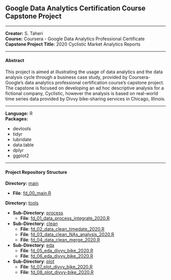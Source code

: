 ##  **Google Data Analytics Certification Course Capstone Project**

------------

**Creator:** S. Taheri <br/>
**Course:** Coursera - Google Data Analytics Professional Certificate <br/>
**Capstone Project Title:** 2020 Cyclistic Market Analytics Reports <br/>

------------

#### Abstract
This project is aimed at illustrating the usage of data analytics and the data analysis cycle through a business case study, provided by Coursera-Google’s data analytics professional certification course’s capstone project. The capstone is focused on developing an ad hoc descriptive analysis for a fictional company, Cyclistic, however the analysis is based on real-world time series data provided by Divvy bike-sharing services in Chicago, Illinois.

------------
**Language:** R <br/>
**Packages:**
- devtools
- tidyr
- lubridate
- data.table
- dplyr
- ggplot2

------------
#### Project Repository Structure
**Directory:** [main](https://github.com/IncompleteCircle/Cyclistic/tree/main/main)
- **File**: [fd_00_main.R](https://github.com/IncompleteCircle/Cyclistic/blob/main/main/fd_00_main.R)

**Directory:** [tools](https://github.com/IncompleteCircle/Cyclistic/tree/main/tools)
- **Sub-Directory**: [process](https://github.com/IncompleteCircle/Cyclistic/tree/main/tools/process)
	- **File**: [fd_01_data_process_integrate_2020.R](https://github.com/IncompleteCircle/Cyclistic/blob/main/tools/process/fd_01_data_process_integrate_2020.R)
- **Sub-Directory**: [clean](https://github.com/IncompleteCircle/Cyclistic/tree/main/tools/clean)
	- **File**: [fd_02_data_clean_timedate_2020.R](https://github.com/IncompleteCircle/Cyclistic/blob/main/tools/clean/fd_02_data_clean_timedate_2020.R)
	- **File**: [fd_03_data_clean_NAs_analysis_2020.R](https://github.com/IncompleteCircle/Cyclistic/blob/main/tools/clean/fd_03_data_clean_NAs_analysis_2020.R)
	- **File**: [fd_04_data_clean_merge_2020.R](https://github.com/IncompleteCircle/Cyclistic/blob/main/tools/clean/fd_04_data_clean_merge_2020.R)
- **Sub-Directory**: [eda](https://github.com/IncompleteCircle/Cyclistic/tree/main/tools/eda)
	- **File**: [fd_05_eda_divvy_bike_2020.R](https://github.com/IncompleteCircle/Cyclistic/blob/main/tools/eda/fd_05_eda_divvy_bike_2020.R)
	- **File**: [fd_06_eda_divvy_bike_2020.R](https://github.com/IncompleteCircle/Cyclistic/blob/main/tools/eda/fd_06_eda_divvy_bike_2020.R)
- **Sub-Directory**: [plot](https://github.com/IncompleteCircle/Cyclistic/tree/main/tools/plot)
	- **File**: [fd_07_plot_divvy_bike_2020.R](https://github.com/IncompleteCircle/Cyclistic/blob/main/tools/plot/fd_07_plot_divvy_bike_2020.R)
	- **File**: [fd_08_plot_divvy-bike_2020.R](https://github.com/IncompleteCircle/Cyclistic/blob/main/tools/plot/fd_08_plot_divvy_bike_2020.R)
